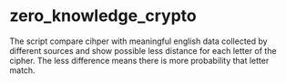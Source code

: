 # zero_knowledge_crypto
The script compare cihper with meaningful english data collected by different sources and show possible less distance for each letter of the cipher.
The less difference means there is more probability that letter match.
